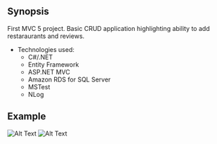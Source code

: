 ## Synopsis

First MVC 5 project.  Basic CRUD application highlighting ability to add restaraurants and reviews.
* Technologies used:
    * C#/.NET
    * Entity Framework
    * ASP.NET MVC
    * Amazon RDS for SQL Server
    * MSTest
    * NLog
  

## Example

![Alt Text](/vid/vid1.gif)
![Alt Text](/vid/vid2.gif)


